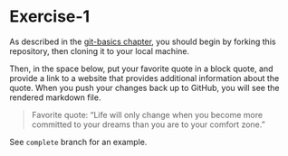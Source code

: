 # Exercise-1

As described in the [git-basics
chapter](https://info201.github.io/git-basics.html), you should begin
by forking this repository, then cloning it to your local machine.

Then, in the space below, put your favorite quote in a block quote,
and provide a link to a website that provides additional information
about the quote. When you push your changes back up to GitHub, you
will see the rendered markdown file.

> Favorite quote:
“Life will only change when you become more committed to your dreams than you are to your comfort zone.”

[Billy Cox]: https://thegoalchaser.com/quotes-about-changing-yourself/

See `complete` branch for an example.
